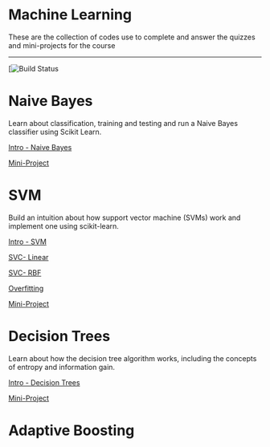 # Machine Learning

These are the collection of codes use to complete and answer the quizzes and mini-projects for the course

-----------------------------------------------------------------

[![Build Status](https://github.com/cliferraren/udacity_ML)

# Naive Bayes

Learn about classification, training and testing and run a Naive Bayes classifier using Scikit Learn.

[Intro - Naive Bayes](https://github.com/cliferraren/udacity_ML/blob/master/Naive%20Bayes/Gaussian_Naive_Bayes.ipynb)

[Mini-Project](https://github.com/cliferraren/udacity_ML/tree/master/projects/naive_bayes)


# SVM

Build an intuition about how support vector machine (SVMs) work and implement one using scikit-learn.

[Intro - SVM](https://github.com/cliferraren/udacity_ML/blob/master/SVM/SVC%20Intro.ipynb)

[SVC- Linear](https://github.com/cliferraren/udacity_ML/blob/master/SVM/SVC_Linear.ipynb)

[SVC- RBF](https://github.com/cliferraren/udacity_ML/blob/master/SVM/SVC_RBF.ipynb)

[Overfitting](https://github.com/cliferraren/udacity_ML/blob/master/SVM/SVM_Overfitting.ipynb)

[Mini-Project](https://github.com/cliferraren/udacity_ML/tree/master/projects/svm)


# Decision Trees

Learn about how the decision tree algorithm works, including the concepts of entropy and information gain.

[Intro - Decision Trees](https://github.com/cliferraren/udacity_ML/blob/master/Decision%20Trees/Decision_Trees_min_samples_split.ipynb)

[Mini-Project](https://github.com/cliferraren/udacity_ML/blob/master/projects/decision_tree/MiniProject_EmailAuthor_classifier.ipynb)


# Adaptive Boosting